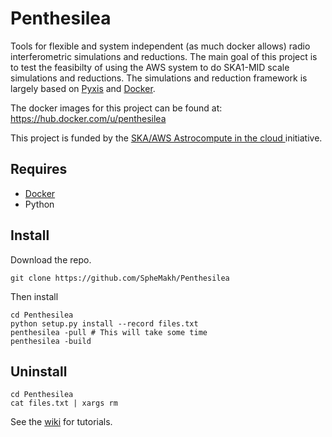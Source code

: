 # Penthesilea

Tools for flexible and system independent (as much docker allows) radio interferometric simulations and reductions.
The main goal of this project is to test the feasibilty of using the AWS system to do SKA1-MID scale simulations and reductions. The simulations and reduction framework is largely based on [Pyxis](https://github.com/ska-sa/pyxis) and [Docker](https://www.docker.com/).

The docker images for this project can be found at: https://hub.docker.com/u/penthesilea

This project is funded by the [SKA/AWS Astrocompute in the cloud ](https://www.skatelescope.org/ska-aws-astrocompute-call-for-proposals) initiative. 


## Requires 
* [Docker](http://docs.docker.com/)
* Python

## Install
Download the repo.
```
git clone https://github.com/SpheMakh/Penthesilea
```
Then install
```
cd Penthesilea
python setup.py install --record files.txt
penthesilea -pull # This will take some time
penthesilea -build
```

## Uninstall
```
cd Penthesilea
cat files.txt | xargs rm 
```

See the [wiki](../../wiki/) for tutorials. 
